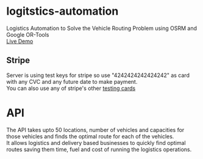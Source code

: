 # logitstics-automation
Logistics Automation to Solve the Vehicle Routing Problem using OSRM and Google OR-Tools<br/>
[Live Demo](https://routingbot.netlify.app/)

## Stripe
Server is using test keys for stripe so use "4242424242424242" as card with any CVC and any future date to make payment.<br/>
You can also use any of stripe's other [testing cards](https://stripe.com/docs/testing)

# API
The API takes upto 50 locations, number of vehicles and capacities for those vehicles and finds the optimal route for each of the vehicles.<br/>
It allows logistics and delivery based businesses to quickly find optimal routes saving them time, fuel and cost of running the logistics operations.<br/>
